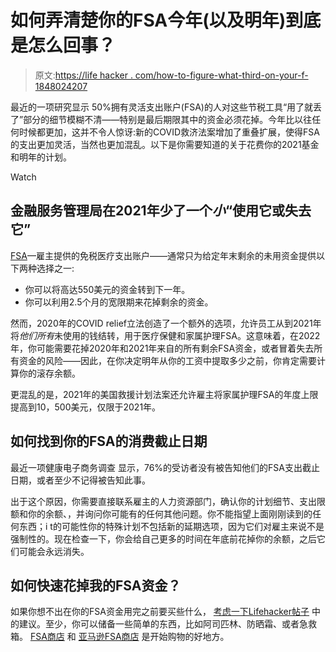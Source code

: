 # 如何弄清楚你的FSA今年(以及明年)到底是怎么回事？

> 原文:[https://life hacker . com/how-to-figure-what-third-on-your-f-1848024207](https://lifehacker.com/how-to-figure-out-what-the-hell-is-going-on-with-your-f-1848024207)

最近的一项研究显示 50%拥有灵活支出账户(FSA)的人对这些节税工具“用了就丢了”部分的细节模糊不清——特别是最后期限其中的资金必须花掉。今年比以往任何时候都更加，这并不令人惊讶:新的COVID救济法案增加了重叠扩展，使得FSA的支出更加灵活，当然也更加混乱。以下是你需要知道的关于花费你的2021基金和明年的计划。

Watch

## **金融服务管理局在2021年**少了一个*小*“使用它或失去它”

[FSA](https://www.investopedia.com/terms/f/flexiblespendingaccount.asp)—雇主提供的免税医疗支出账户——通常只为给定年末剩余的未用资金提供以下两种选择之一:

*   你可以将高达550美元的资金转到下一年。
*   你可以利用2.5个月的宽限期来花掉剩余的资金。

然而，2020年的COVID relief立法创造了一个额外的选项，允许员工从到2021年将*他们所有*未使用的钱结转，用于医疗保健和家属护理FSA。这意味着，在2022年，你可能需要花掉2020年和2021年来自的所有剩余FSA资金，或者冒着失去所有资金的风险——因此，在你决定明年从你的工资中提取多少之前，你肯定需要计算你的滚存余额。

更混乱的是，2021年的美国救援计划法案还允许雇主将家属护理FSA的年度上限提高到10，500美元，仅限于2021年。

## **如何找到你的FSA的消费截止日期**

最近一项健康电子商务调查 显示，76%的受访者没有被告知他们的FSA支出截止日期，或者至少不记得被告知此事。

出于这个原因，你需要直接联系雇主的人力资源部门，确认你的计划细节、支出限额和你的余额、，并询问你可能有的任何其他问题。你不能指望上面刚刚读到的任何东西；i t的可能性你的特殊计划不包括新的延期选项，因为它们对雇主来说不是强制性的。现在检查一下，你会给自己更多的时间在年底前花掉你的余额，之后它们可能会永远消失。

## **如何快速花掉我的FSA资金？**

如果你想不出在你的FSA资金用完之前要买些什么， [考虑一下Lifehacker帖子](https://lifehacker.com/how-to-spend-your-extra-fsa-money-1821055768) 中的建议。至少，你可以储备一些简单的东西，比如阿司匹林、防晒霜、或者急救箱。 [FSA商店](https://go.skimresources.com/?id=68503X1516544&xs=1&xcust=RUHL%7Cxid:fr1636469033324jca&url=https%3A%2F%2Ffsastore.com%2F) 和 [亚马逊FSA商店](https://www.amazon.com/FSA-Store/b?asc_campaign=InlineText&asc_refurl=https://lifehacker.com/how-to-figure-out-what-the-hell-is-going-on-with-your-f-1848024207&asc_source=&ie=UTF8&node=17904040011&tag=kinjalifehackerlink-20) 是开始购物的好地方。